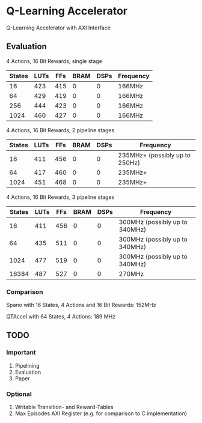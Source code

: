 # Q-Learning Accelerator

Q-Learning Accelerator with AXI Interface


## Evaluation

4 Actions, 16 Bit Rewards, single stage

| States | LUTs | FFs | BRAM | DSPs | Frequency |
| ------ | ------ | ------ | ------ | ------ | ------ |
| 16 | 423 | 415 | 0 | 0 | 166MHz |
| 64 | 429 | 419 | 0 | 0 | 166MHz |
| 256 | 444 | 423 | 0 | 0 | 166MHz |
| 1024 | 460 | 427 | 0 | 0 | 166MHz |


4 Actions, 16 Bit Rewards, 2 pipeline stages

| States | LUTs | FFs | BRAM | DSPs | Frequency |
| ------ | ------ | ------ | ------ | ------ | ------ |
| 16 | 411 | 456 | 0 | 0 | 235MHz+ (possibly up to 250Hz)|
| 64 | 417 | 460 | 0 | 0 | 235MHz+ |
| 1024 | 451 | 468 | 0 | 0 | 235MHz+ |

4 Actions, 16 Bit Rewards, 3 pipeline stages

| States | LUTs | FFs | BRAM | DSPs | Frequency |
| ------ | ------ | ------ | ------ | ------ | ------ |
| 16 | 411 | 456 | 0 | 0 | 300MHz (possibly up to 340MHz)|
| 64 | 435 | 511 | 0 | 0 | 300MHz (possibly up to 340MHz)|
| 1024 | 477 | 519 | 0 | 0 | 300MHz (possibly up to 340MHz)|
| 16384 | 487 | 527 | 0 | 0 | 270MHz |

### Comparison

Spano with 16 States, 4 Actions and 16 Bit Rewards: 152MHz

QTAccel with 64 States, 4 Actions: 189 MHz 

## TODO

### Important


1. Pipelining
2. Evaluation
3. Paper

### Optional

1. Writable Transition- and Reward-Tables
2. Max Episodes AXI Register (e.g. for comparison to C implementation)
